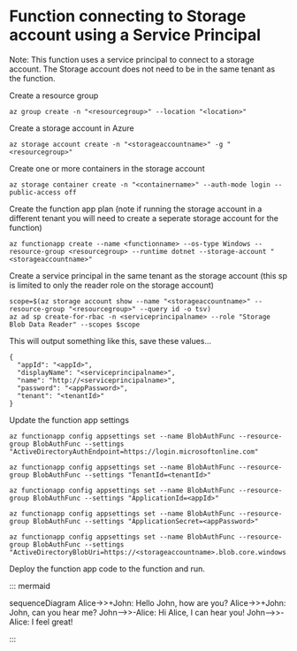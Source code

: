 # Function connecting to Storage account using a Service Principal

Note: This function uses a service principal to connect to a storage account.  The Storage account does not need to be in the same tenant as the function. 

Create a resource group

    az group create -n "<resourcegroup>" --location "<location>"

Create a storage account in Azure

    az storage account create -n "<storageaccountname>" -g "<resourcegroup>"

Create one or more containers in the storage account

    az storage container create -n "<containername>" --auth-mode login --public-access off

Create the function app plan (note if running the storage account in a different tenant you will need to create a seperate storage account for the function)

    az functionapp create --name <functionname> --os-type Windows --resource-group <resourcegroup> --runtime dotnet --storage-account "<storageaccountname>"

Create a service principal in the same tenant as the storage account (this sp is limited to only the reader role on the storage account)

    scope=$(az storage account show --name "<storageaccountname>" --resource-group "<resourcegroup>" --query id -o tsv)
    az ad sp create-for-rbac -n <serviceprincipalname> --role "Storage Blob Data Reader" --scopes $scope

This will output something like this, save these values...

    {
      "appId": "<appId>",
      "displayName": "<serviceprincipalname>",
      "name": "http://<serviceprincipalname>",
      "password": "<appPassword>",
      "tenant": "<tenantId>"
    }

Update the function app settings

    az functionapp config appsettings set --name BlobAuthFunc --resource-group BlobAuthFunc --settings "ActiveDirectoryAuthEndpoint=https://login.microsoftonline.com"

    az functionapp config appsettings set --name BlobAuthFunc --resource-group BlobAuthFunc --settings "TenantId=<tenantId>"

    az functionapp config appsettings set --name BlobAuthFunc --resource-group BlobAuthFunc --settings "ApplicationId=<appId>"

    az functionapp config appsettings set --name BlobAuthFunc --resource-group BlobAuthFunc --settings "ApplicationSecret=<appPassword>"

    az functionapp config appsettings set --name BlobAuthFunc --resource-group BlobAuthFunc --settings "ActiveDirectoryBlobUri=https://<storageaccountname>.blob.core.windows.net/"

Deploy the function app code to the function and run.

::: mermaid

sequenceDiagram
    Alice->>+John: Hello John, how are you?
    Alice->>+John: John, can you hear me?
    John-->>-Alice: Hi Alice, I can hear you!
    John-->>-Alice: I feel great!

:::
